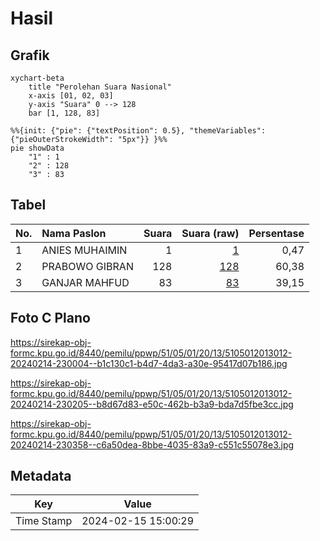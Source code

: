 # Hasil

## Grafik

```mermaid
xychart-beta
    title "Perolehan Suara Nasional"
    x-axis [01, 02, 03]
    y-axis "Suara" 0 --> 128
    bar [1, 128, 83]
```

```mermaid
%%{init: {"pie": {"textPosition": 0.5}, "themeVariables": {"pieOuterStrokeWidth": "5px"}} }%%
pie showData
    "1" : 1
    "2" : 128
    "3" : 83
```

## Tabel

| No. | Nama Paslon    | Suara | Suara (raw) | Persentase |
|:--- |:-------------- | -----:| -----------:| ----------:|
| 1   | ANIES MUHAIMIN | 1     | [1][p-1]    | 0,47       |
| 2   | PRABOWO GIBRAN | 128   | [128][p-2]  | 60,38      |
| 3   | GANJAR MAHFUD  | 83    | [83][p-3]   | 39,15      |


[p-1]: https://github.com/gigit-pemilu/pemilu-2024/blob/main/pilpres/hitung-suara/sub/51-bali/sub/05-klungkung/sub/01-nusa-penida/sub/2013-jungutbatu/sub/012-tps/sub/paslon-1.txt
[p-2]: https://github.com/gigit-pemilu/pemilu-2024/blob/main/pilpres/hitung-suara/sub/51-bali/sub/05-klungkung/sub/01-nusa-penida/sub/2013-jungutbatu/sub/012-tps/sub/paslon-2.txt
[p-3]: https://github.com/gigit-pemilu/pemilu-2024/blob/main/pilpres/hitung-suara/sub/51-bali/sub/05-klungkung/sub/01-nusa-penida/sub/2013-jungutbatu/sub/012-tps/sub/paslon-3.txt

## Foto C Plano

https://sirekap-obj-formc.kpu.go.id/8440/pemilu/ppwp/51/05/01/20/13/5105012013012-20240214-230004--b1c130c1-b4d7-4da3-a30e-95417d07b186.jpg

https://sirekap-obj-formc.kpu.go.id/8440/pemilu/ppwp/51/05/01/20/13/5105012013012-20240214-230205--b8d67d83-e50c-462b-b3a9-bda7d5fbe3cc.jpg

https://sirekap-obj-formc.kpu.go.id/8440/pemilu/ppwp/51/05/01/20/13/5105012013012-20240214-230358--c6a50dea-8bbe-4035-83a9-c551c55078e3.jpg


## Metadata

| Key        | Value               |
| ---------- | ------------------- |
| Time Stamp | 2024-02-15 15:00:29 |




